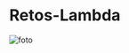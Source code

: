 # Retos-Lambda
![foto](https://user-images.githubusercontent.com/101011688/194119794-e22e86a1-4bcb-402b-9440-c2e18470ceaf.png)


